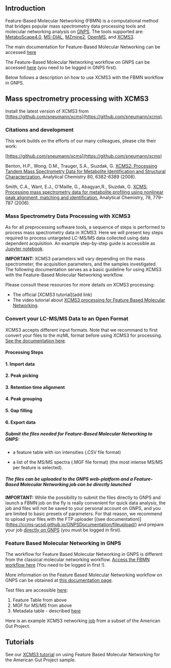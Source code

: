 ## Introduction

Feature-Based Molecular Networking (FBMN) is a computational method that bridges popular mass spectrometry data processing tools and molecular networking analysis on [GNPS](http://gnps.ucsd.edu). The tools supported are: [MetaboScape4.0](https://www.bruker.com/products/mass-spectrometry-and-separations/ms-software/metaboscape/overview.html), [MS-DIAL](http://prime.psc.riken.jp/Metabolomics_Software/MS-DIAL/), [MZmine2](https://mzmine.github.io/), [OpenMS](https://www.openms.de/), and [XCMS3](https://github.com/sneumann/xcms).

The main documentation for Feature-Based Molecular Networking can be accessed [here](featurebasedmolecularnetworking)

The Feature-Based Molecular Networking workflow on GNPS can be accessed [here](https://gnps.ucsd.edu/ProteoSAFe/index.jsp?params=%7B%22workflow%22:%22FEATURE-BASED-MOLECULAR-NETWORKING%22,%22library_on_server%22:%22d.speclibs;%22%7D) (you need to be logged in GNPS first).

Below follows a description on how to use XCMS3 with the FBMN workflow in GNPS.

## Mass spectrometry processing with XCMS3

Install the latest version of XCMS3 from [https://github.com/sneumann/xcms](https://github.com/sneumann/xcms).

### Citations and development

This work builds on the efforts of our many colleagues, please cite their work:

[https://github.com/sneumann/xcms](https://github.com/sneumann/xcms)

Benton, H.P., Wong, D.M., Trauger, S.A., Siuzdak, G. [XCMS2: Processing Tandem Mass Spectrometry Data for Metabolite Identification and Structural Characterization.](https://pubs.acs.org/doi/abs/10.1021/ac800795f) Analytical Chemistry 80, 6382-6389 (2008).

Smith, C.A., Want, E.J., O'Maille, G., Abagyan,R., Siuzdak, G. [XCMS: Processing mass spectrometry data for metabolite profiling using nonlinear peak alignment, matching and identification.](https://pubs.acs.org/doi/10.1021/ac051437y) Analytical Chemistry, 78, 779–787 (2006).

### Mass Spectrometry Data Processing with XCMS3

As for all preprocessing software tools, a sequence of steps is performed to process mass spectrometry data in XCMS3. Here we will present key steps required to process untargeted LC-MS/MS data collected using data dependent acquisition. An example step-by-step guide is accessible as [Jupyter notebook](https://github.com/DorresteinLaboratory/XCMS3_FeatureBasedMN).

**IMPORTANT:** XCMS3 parameters will vary depending on the mass spectrometer, the acquisition parameters, and the samples investigated. The following documentation serves as a basic guideline for using XCMS3 with the Feature-Based Molecular Networking workflow.

Please consult these resources for more details on XCMS3 processing:

- The official [XCMS3 tutorial](add link) 
- The video tutorial about [XCMS3 processing for Feature Based Molecular Networking](tutorials/americangutxcms3/).

### Convert your LC-MS/MS Data to an Open Format
XCMS3 accepts different input formats. Note that we recommand to first convert your files to the mzML format before using XCMS3 for processing. [See the documentation here](https://ccms-ucsd.github.io/GNPSDocumentation/fileconversion/).

#### Processing Steps

#### 1. Import data


#### 2. Peak picking


#### 3. Retention time alignment


#### 4. Peak grouping


#### 5. Gap filling


#### 6. Export data


##### Submit the files needed for Feature-Based Molecular Networking to GNPS:

- a feature table with ion intensities (.CSV file format)

- a list of the MS/MS spectra (.MGF file format) (the most intense MS/MS per feature is selected).

##### The files can be uploaded to the GNPS web-platform and a Feature-Based Molecular Networking job can be directly launched

**IMPORTANT:** While the possibility to submit the files directly to GNPS and launch a FBMN job on the fly is really convenient for quick data analysis, the job and files will not be saved to your personal account on GNPS, and you are limited to basic presets of parameters. For that reason, we recommend to upload your files with the FTP uploader [(see documentation)] (https://ccms-ucsd.github.io/GNPSDocumentation/fileupload/) and prepare your job [directly on GNPS](https://gnps.ucsd.edu/ProteoSAFe/index.jsp?params=%7B%22workflow%22:%22FEATURE-BASED-MOLECULAR-NETWORKING%22,%22library_on_server%22:%22d.speclibs;%22%7D) (you must be logged in first).


### Feature Based Molecular Networking in GNPS

The workflow for Feature Based Molecular Networking in GNPS is different from the classical molecular networking workflow. [Access the FBMN workflow here](https://gnps.ucsd.edu/ProteoSAFe/index.jsp?params=%7B%22workflow%22:%22METABOLOMICS-SNETS-MZMINE%22,%22library_on_server%22:%22d.speclibs;%22%7D) (You need to be logged in first !).

More information on the Feature Based Molecular Networking workflow on GNPS can be obtained at [this documentation page](featurebasedmolecularnetworking).

Test files are accessible [here](https://github.com/CCMS-UCSD/GNPSDocumentation/tree/master/docs/tutorials/AG_tutorial_files):

1. Feature Table from above
2. MGF for MS/MS from above
3. Metadata table - described [here](networking#metadata)

Here is an example XCMS3 networking [job](https://gnps.ucsd.edu/ProteoSAFe/status.jsp?task=xxxxxx) from a subset of the American Gut Project.

## Tutorials

See our [XCMS3 tutorial](tutorials/americangutxcms3) on using Feature Based Molecular Networking for the American Gut Project sample.
